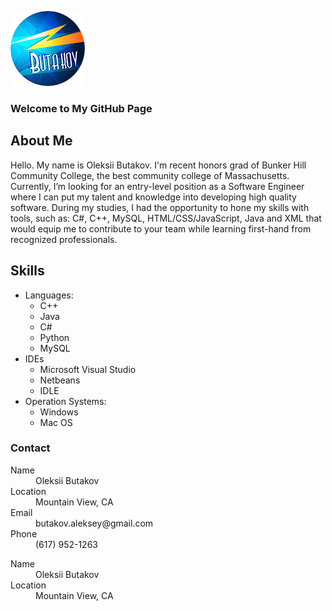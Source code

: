 
![Logo](https://github.com/abutakov/abutakov.github.io/blob/master/images/logo.png?raw=true)

### Welcome to My GitHub Page

## About Me 
Hello. My name is Oleksii Butakov. I'm recent honors grad of Bunker Hill Community College, the best community college of Massachusetts. Currently, I’m looking for an entry-level position as a Software Engineer where I can put my talent and knowledge into developing high quality software. 
During my studies, I had the opportunity to hone my skills with tools, such as: C#, C++, MySQL, HTML/CSS/JavaScript, Java and XML that would equip me to contribute to your team while learning first-hand from recognized professionals. 

## Skills 
* Languages:
  - C++
  - Java 
  - C# 
  - Python
  - MySQL
* IDEs
  - Microsoft Visual Studio 
  - Netbeans 
  - IDLE
* Operation Systems: 
  - Windows
  - Mac OS 

### Contact

<dl>
<dt>Name</dt>
<dd>Oleksii Butakov</dd>
<dt>Location</dt>
<dd>Mountain View, CA</dd>
<dt>Email</dt>
<dd>butakov.aleksey@gmail.com</dd>
<dt>Phone</dt>
<dd>(617) 952-1263</dd>
</dl>

<dl class="dl-horizontal">
        <dt>Name</dt>
        <dd>
          Oleksii Butakov
        </dd>
        <dt>Location</dt>
        <dd>
          Mountain View, CA
        </dd>
</dl>
